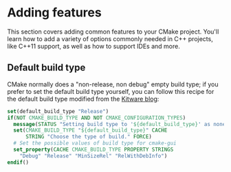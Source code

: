 # Adding features

This section covers adding common features to your CMake project. You'll learn how to add a variety of options commonly needed in C++ projects, like C++11 support, as well as how to support IDEs and more.


## Default build type

CMake normally does a "non-release, non debug" empty build type; if you prefer to set the default build type yourself, you can follow this
recipe for the default build type modified from the [Kitware blog](https://blog.kitware.com/cmake-and-the-default-build-type/):

```cmake
set(default_build_type "Release")
if(NOT CMAKE_BUILD_TYPE AND NOT CMAKE_CONFIGURATION_TYPES)
  message(STATUS "Setting build type to '${default_build_type}' as none was specified.")
  set(CMAKE_BUILD_TYPE "${default_build_type}" CACHE
      STRING "Choose the type of build." FORCE)
  # Set the possible values of build type for cmake-gui
  set_property(CACHE CMAKE_BUILD_TYPE PROPERTY STRINGS
    "Debug" "Release" "MinSizeRel" "RelWithDebInfo")
endif()
```
